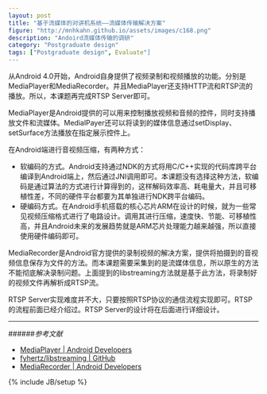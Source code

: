 ```yaml
---
layout: post
title: "基于流媒体的对讲机系统——流媒体传输解决方案"
figure: "http://mnhkahn.github.io/assets/images/c168.png"
description: "Andoird流媒体传输的调研"
category: "Postgraduate design"
tags: ["Postgraduate design", Evaluate"]
---
```


从Android 4.0开始，Android自身提供了视频录制和视频播放的功能。分别是MediaPlayer和MediaRecorder。并且MediaPlayer还支持HTTP流和RTSP流的播放。所以，本课题再完成RTSP Server即可。

MediaPlayer是Android提供的可以用来控制播放视频和音频的控件，同时支持播放文件和流媒体。MedialPayer还可以将读到的媒体信息通过setDisplay、setSurface方法播放在指定展示控件上。

在Android端进行音视频压缩，有两种方式：

+ 软编码的方式。Android支持通过NDK的方式将用C/C++实现的代码库跨平台编译到Android端上，然后通过JNI调用即可。本课题没有选择这种方法，软编码是通过算法的方式进行计算得到的，这样解码效率高、耗电量大，并且可移植性差，不同的硬件平台都要为其单独进行NDK跨平台编码。
+ 硬编码方式。在Android手机搭载的核心芯片ARM在设计的时候，就为一些常见视频压缩格式进行了电路设计。调用其进行压缩，速度快、节能、可移植性高，并且Android未来的发展趋势就是ARM芯片处理能力越来越强，所以直接使用硬件编码即可。

MediaRecorder是Android官方提供的录制视频的解决方案，提供将拍摄到的音视频信息保存为文件的方法。而本课题需要采集到的是流媒体信息，所以原生的方法不能彻底解决录制问题。上面提到的libstreaming方法就是基于此方法，将录制好的视频文件再解析成RTSP流。

RTSP Server实现难度并不大，只要按照RTSP协议的通信流程实现即可。RTSP的流程前面已经介绍过。RTSP Server的设计将在后面进行详细设计。

---
######*参考文献*
+ [MediaPlayer | Android Developers](http://developer.android.com/reference/android/media/MediaPlayer.html)
+ [fyhertz/libstreaming | GitHub](https://github.com/fyhertz/libstreaming)
+ [MediaRecorder | Android Developers](http://developer.android.com/reference/android/media/MediaRecorder.html)


{% include JB/setup %}